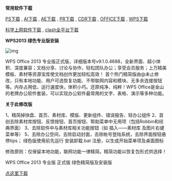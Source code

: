 **常用软件下载**

[PS下载](ps) , [AI下载](ai) , [AE下载](ae) , [PR下载](pr) , [CDR下载](cdr) , [OFFICE下载](office) , [WPS下载](wps)

[科学上网软件下载](dl) , [clash全平台下载](dl)

**WPS2013 绿色专业版安装**

![img](https://www.423down.com/wp-content/uploads/2017/07/2017-12-05_093328.png)

WPS Office 2013 专业版正式版，详细版本号v9.1.0.4688，全新界面、超小体积、深度兼容；文档分享、讨论与协作，轻松团队办公；享受会员服务；上万精美模板、素材等资源宝库使文档创作更加轻松高效！
首个热门精简版由@未止修改，只有本地功能、用户可选恢复功能、不带联网内容和模块、无多余连接按钮等。内存占用低，运行速度快，体积小巧。还原纯净、纯粹！WPS Office是金山的老牌办公软件套装，可以实现办公软件最常用的文字、表格、演示等多种功能。

**关于此修改版**

1、精简掉快盘、首页、素材库、模版、更新组件、错误报告、轻办公组件
2、首创去除素材库按钮、反馈按钮、首页按钮、帮助菜单中无用项（包括Robbin和经典界面）
3、去除软件中与素材库相关功能按钮（如 插入——素材库 及图片右键菜单等）
5、去除办公空间，去除启动封面，去除帐号登陆系统，去除界面按钮悬停tips；
  绿色版使用前先运行 安装卸载.bat 注册，以生成开始菜单项及桌面图标

修改原则：仅保留本地功能，联网功能一律精简。精简功能以恢复包形式供选择！

WPS Office 2013 专业版 正式版 绿色精简版及安装版

[点这里下载](https://wwo.lanzoul.com/iboGi1s79fqh)

